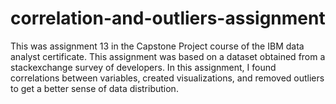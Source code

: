 # correlation-and-outliers-assignment
This was assignment 13 in the Capstone Project course of the IBM data analyst certificate. This assignment was based on a dataset obtained from a stackexchange survey of developers. In this assignment, I found correlations between variables, created visualizations, and removed outliers to get a better sense of data distribution.
